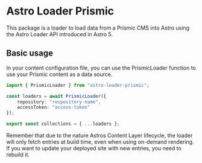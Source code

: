 # Astro Loader Prismic

This package is a loader to load data from a Prismic CMS into Astro using the Astro Loader API introduced in Astro 5.


## Basic usage

In your content configuration file, you can use the PrismicLoader function to use your Prismic content as a data source.

```ts
import { PrismicLoader } from "astro-loader-prismic";

const loaders = await PrismicLoader({
    repository: "respository-name",
    accessToken: "access-token"
});

export const collections = { ...loaders };
```

Remember that due to the nature Astros Content Layer lifecycle, the loader will only fetch entries at build time, even when using on-demand rendering. If you want to update your deployed site with new entries, you need to rebuild it.